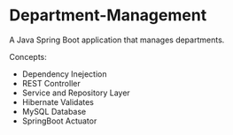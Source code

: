 # Department-Management

A Java Spring Boot application that manages departments.

Concepts:
- Dependency Inejection
- REST Controller
- Service and Repository Layer
- Hibernate Validates
- MySQL Database
- SpringBoot Actuator
